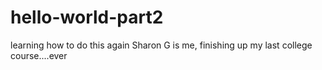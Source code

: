 # hello-world-part2
learning how to do this again
Sharon G is me, finishing up my last college course....ever
